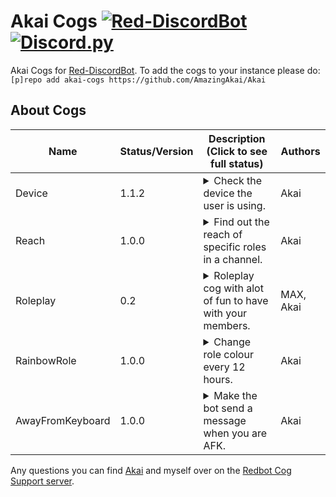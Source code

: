 # Akai Cogs [![Red-DiscordBot](https://img.shields.io/badge/Red--DiscordBot-V3-red.svg)](https://github.com/Cog-Creators/Red-DiscordBot) [![Discord.py](https://img.shields.io/badge/Discord.py-blue.svg)](https://github.com/Rapptz/discord.py/)

Akai Cogs for [Red-DiscordBot](https://github.com/Cog-Creators/Red-DiscordBot/tree/V3/develop).
To add the cogs to your instance please do: `[p]repo add akai-cogs https://github.com/AmazingAkai/Akai`

## About Cogs
| Name            | Status/Version   | Description (Click to see full status)                                                                                                                                                                                                                                                                                                                                                                                                                                                                                                                                                                             | Authors                                                                                                       |
|-----------------|------------------|--------------------------------------------------------------------------------------------------------------------------------------------------------------------------------------------------------------------------------------------------------------------------------------------------------------------------------------------------------------------------------------------------------------------------------------------------------------------------------------------------------------------------------------------------------------------------------------------------------------------|---------------------------------------------------------------------------------------------------------------|
| Device        | 1.1.2            | <details><summary>Check the device the user is using.</summary>View user's device by running a command using their status.</details>                                                                                                                                                                                                                                                                                                                                                                                                                                                               | Akai                                                                                                    |
| Reach        | 1.0.0            | <details><summary>Find out the reach of specific roles in a channel.</summary>Shows the reach of roles in a channel.</details>                                                                                                                                                                                                                                                                                                                                                                                                                                                               | Akai                                                                                                    |
| Roleplay        | 0.2            | <details><summary>Roleplay cog with alot of fun to have with your members.</summary>The Roleplay cog is a Discord bot module that provides commands for immersive and engaging roleplaying activities.</details>                                                                                                                                                                                                                                                                                                                                                                                                                                                               | MAX, Akai                                                                                                    |
| RainbowRole        | 1.0.0            | <details><summary>Change role colour every 12 hours.</summary>Automatically change role colour every 12 hours.</details>                                                                                                                                                                                                                                                                                                                                                                                                                                                               | Akai                                                                                                    |
| AwayFromKeyboard        | 1.0.0            | <details><summary>Make the bot send a message when you are AFK.</summary>Make the bot send message to notify the users that you are AFK.</details>                                                                                                                                                                                                                                                                                                                                                                                                                                                               | Akai                                                                                                    |


Any questions you can find [Akai](https://canary.discord.com/api/oauth2/authorize?client_id=1003658898768658442&permissions=8&scope=bot%20applications.commands) and myself over on the [Redbot Cog Support server](https://discord.gg/GET4DVk).
